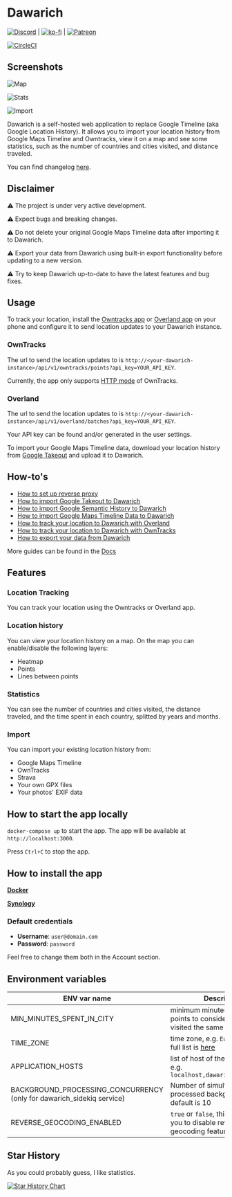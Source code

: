# Dawarich


[![Discord](https://dcbadge.limes.pink/api/server/pHsBjpt5J8)](https://discord.gg/pHsBjpt5J8) | [![ko-fi](https://ko-fi.com/img/githubbutton_sm.svg)](https://ko-fi.com/H2H3IDYDD) | [![Patreon](https://img.shields.io/endpoint.svg?url=https%3A%2F%2Fshieldsio-patreon.vercel.app%2Fapi%3Fusername%3Dfreika%26type%3Dpatrons&style=for-the-badge)](https://www.patreon.com/freika)

[![CircleCI](https://circleci.com/gh/Freika/dawarich.svg?style=svg)](https://app.circleci.com/pipelines/github/Freika/dawarich)

## Screenshots

![Map](screenshots/map.jpeg)

![Stats](screenshots/stats.jpeg)

![Import](screenshots/imports.jpeg)

Dawarich is a self-hosted web application to replace Google Timeline (aka Google Location History). It allows you to import your location history from Google Maps Timeline and Owntracks, view it on a map and see some statistics, such as the number of countries and cities visited, and distance traveled.

You can find changelog [here](CHANGELOG.md).

## Disclaimer

⚠️ The project is under very active development.

⚠️ Expect bugs and breaking changes.

⚠️ Do not delete your original Google Maps
Timeline data after importing it to Dawarich.

⚠️ Export your data from Dawarich using built-in
export functionality before updating to a new version.

⚠️ Try to keep Dawarich up-to-date to have the latest features and bug fixes.

## Usage

To track your location, install the [Owntracks app](https://owntracks.org/booklet/guide/apps/) or [Overland app](https://overland.p3k.app/) on your phone and configure it to send location updates to your Dawarich instance.

### OwnTracks

The url to send the location updates to is `http://<your-dawarich-instance>/api/v1/owntracks/points?api_key=YOUR_API_KEY`.

Currently, the app only supports [HTTP mode](https://owntracks.org/booklet/tech/http/) of OwnTracks.

### Overland

The url to send the location updates to is `http://<your-dawarich-instance>/api/v1/overland/batches?api_key=YOUR_API_KEY`.

Your API key can be found and/or generated in the user settings.

To import your Google Maps Timeline data, download your location history from [Google Takeout](https://takeout.google.com/) and upload it to Dawarich.

## How-to's

- [How to set up reverse proxy](docs/how_to_setup_reverse_proxy.md)
- [How to import Google Takeout to Dawarich](https://dawarich.app/docs/tutorials/import-existing-data#sources-of-data)
- [How to import Google Semantic History to Dawarich](https://dawarich.app/docs/tutorials/import-existing-data#semantic-location-history)
- [How to import Google Maps Timeline Data to Dawarich](https://dawarich.app/docs/tutorials/import-existing-data#recordsjson)
- [How to track your location to Dawarich with Overland](https://dawarich.app/docs/tutorials/track-your-location#overland)
- [How to track your location to Dawarich with OwnTracks](https://dawarich.app/docs/tutorials/track-your-location#owntracks)
- [How to export your data from Dawarich](https://dawarich.app/docs/tutorials/export-your-data)

More guides can be found in the [Docs](https://dawarich.app/docs/intro)

## Features

### Location Tracking

You can track your location using the Owntracks or Overland app.

### Location history

You can view your location history on a map. On the map you can enable/disable the following layers:

- Heatmap
- Points
- Lines between points

### Statistics

You can see the number of countries and cities visited, the distance traveled, and the time spent in each country, splitted by years and months.

### Import

You can import your existing location history from:

- Google Maps Timeline
- OwnTracks
- Strava
- Your own GPX files
- Your photos' EXIF data

## How to start the app locally

`docker-compose up` to start the app. The app will be available at `http://localhost:3000`.

Press `Ctrl+C` to stop the app.

## How to install the app

**[Docker](docs/How_to_install_Dawarich_using_Docker.md)**

**[Synology](docs/How_to_install_Dawarich_on_Synology.md)**

### Default credentials

- **Username**: `user@domain.com`
- **Password**: `password`

Feel free to change them both in the Account section.

## Environment variables

| ENV var name                                                          | Description                                                                                                                |
|-----------------------------------------------------------------------|----------------------------------------------------------------------------------------------------------------------------|
| MIN_MINUTES_SPENT_IN_CITY                                             | minimum minutes between two points to consider them as visited the same city, e.g. `60`                                    |
| TIME_ZONE                                                             | time zone, e.g. `Europe/Berlin`, full list is [here](https://github.com/Freika/dawarich/issues/27#issuecomment-2094721396) |
| APPLICATION_HOSTS                                                     | list of host of the application, e.g. `localhost,dawarich.example.com`                                                        |
| BACKGROUND_PROCESSING_CONCURRENCY (only for dawarich_sidekiq service) | Number of simultaneously processed background jobs, default is 10                                                          |
| REVERSE_GEOCODING_ENABLED | `true` or `false`, this env var allows you to disable reverse geocoding feature entirely                                                          |

## Star History

As you could probably guess, I like statistics.

<a href="https://star-history.com/#Freika/dawarich&Date">
 <picture>
   <source media="(prefers-color-scheme: dark)" srcset="https://api.star-history.com/svg?repos=Freika/dawarich&type=Date&theme=dark" />
   <source media="(prefers-color-scheme: light)" srcset="https://api.star-history.com/svg?repos=Freika/dawarich&type=Date" />
   <img alt="Star History Chart" src="https://api.star-history.com/svg?repos=Freika/dawarich&type=Date" />
 </picture>
</a>
